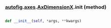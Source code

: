 ### [autofig](autofig.md).[axes](autofig.axes.md).[AxDimensionX](autofig.axes.AxDimensionX.md).__init__ (method)


```py

def __init__(self, *args, **kwargs)

```


